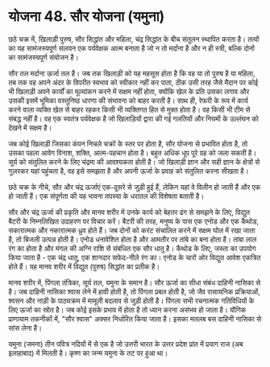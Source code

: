 # योजना 48. सौर योजना (यमुना)

छठे चक्र में, खिलाड़ी पुरुष, सौर सिद्धांत और महिला, चंद्र सिद्धांत के बीच संतुलन स्थापित करता है। तत्वों का यह सामंजस्यपूर्ण संलयन एक पर्यवेक्षक आत्म बनाता है जो न तो मर्दाना है और न ही स्त्री, बल्कि दोनों का सामंजस्यपूर्ण संयोजन है।

सौर तल मर्दाना ऊर्जा तल है। जब तक खिलाड़ी को यह महसूस होता है कि वह या तो पुरुष है या महिला, तब तक वह अपने अंदर के विपरीत स्वभाव को स्वीकार नहीं कर पाता, ठीक उसी तरह जैसे मैदान पर कोई भी खिलाड़ी अपने कार्यों का मूल्यांकन करने में सक्षम नहीं होता, क्योंकि खेल के प्रति उसका लगाव और उसकी इसमें भूमिका वस्तुनिष्ठ धारणा की संभावना को बाहर करती है। साथ ही, रेफरी के रूप में कार्य करने वाला व्यक्ति खेल से बाहर रहकर किसी भी व्यक्तिगत हित से मुक्त होता है। वह किसी भी टीम से संबद्ध नहीं है। वह एक स्वतंत्र पर्यवेक्षक है जो खिलाड़ियों द्वारा की गई गलतियों और नियमों के उल्लंघन को देखने में सक्षम है।

जब कोई खिलाड़ी जिसका कंपन निचले चक्रों के स्तर पर होता है, सौर योजना से प्रभावित होता है, तो उसका पहला आवेग विनाश, शक्ति, आत्म-पहचान होता है। बहुत अधिक धूप पूरे ग्रह को जला सकती है। सूर्य को संतुलित करने के लिए चंद्रमा की आवश्यकता होती है। जो खिलाड़ी ज्ञान और सही ज्ञान के क्षेत्रों से गुज़रकर यहां पहुंचता है, वह इसे समझता है और अपनी ऊर्जा के प्रवाह को संतुलित करना सीखता है।

छठे चक्र के नीचे, सौर और चंद्र ऊर्जाएं एक-दूसरे से जुड़ी हुई हैं, लेकिन यहां वे विलीन हो जाती हैं और एक हो जाती हैं। एक संपूर्णता की यह भावना तपस्या के धरातल की विशेषता बताती है।

सौर और चंद्र ऊर्जा की प्रकृति और मानव शरीर में उनके कार्य को बेहतर ढंग से समझने के लिए, विद्युत बैटरी के निम्नलिखित उदाहरण पर विचार करें। बैटरी की तरह, मनुष्य के पास एक एनोड और एक कैथोड, सकारात्मक और नकारात्मक ध्रुव होते हैं। जब दोनों को करंट संचालित करने में सक्षम घोल में रखा जाता है, तो बिजली उत्पन्न होती है। एनोड धनावेशित होता है और आमतौर पर तांबे का बना होता है। तांबा लाल रंग का होता है और मंगल की अग्नि राशि से संबंधित एक सौर धातु है। कैथोड के लिए, जस्ता का उपयोग किया जाता है - एक चंद्र धातु, एक शानदार सफेद-नीले रंग का। एनोड के चारों ओर विद्युत आवेश एकत्रित होते हैं। यह मानव शरीर में विद्युत (पुरुष) सिद्धांत का प्रतीक है।

मानव शरीर में, पिंगला तंत्रिका, सूर्य तल, यमुना के समान है। सौर ऊर्जा का सीधा संबंध दाहिनी नासिका से है। जब दाहिनी नासिका श्वास लेने में हावी होती है, तो पिंगला प्रबल होती है, जो जैव रासायनिक प्रक्रियाओं, श्वसन और नाड़ी के पाठ्यक्रम में मामूली बदलाव से जुड़ी होती है। पिंगला सभी रचनात्मक गतिविधियों के लिए ऊर्जा का स्रोत है। जब कोई इसके प्रभाव में होता है तो ध्यान करना असंभव हो जाता है। यौगिक प्राणायाम तकनीकों में, "सौर श्वास" अक्सर निर्धारित किया जाता है। इसका मतलब बस दाहिनी नासिका से सांस लेना है।

यमुना (जमना) तीन पवित्र नदियों में से एक है जो उत्तरी भारत के उत्तर प्रदेश प्रांत में प्रयाग राज (अब इलाहाबाद) में मिलती है। कृष्ण का जन्म यमुना के तट पर हुआ था।
